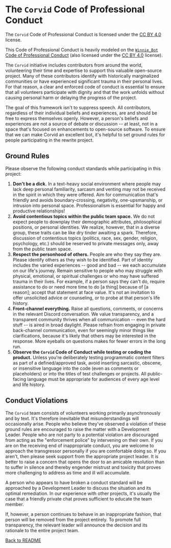 # The `Corvid` Code of Professional Conduct

The `Corvid` Code of Professional Conduct is licensed under the [CC BY 4.0](https://creativecommons.org/licenses/by/4.0/) license.

This Code of Professional Conduct is heavily modeled on the [`Winnie_Bot`](https://github.com/aigeroni/Winnie_Bot) [Code of Professional Conduct](https://github.com/aigeroni/Winnie_Bot/blob/main-2.0/CODE_OF_CONDUCT.md) (also licensed under the [CC BY 4.0](https://creativecommons.org/licenses/by/4.0/) license).

The `Corvid` initiative includes contributors from around the world, volunteering their time and expertise to support this valuable open-source project. Many of these contributors identify with historically marginalized communities or have experienced significant trauma in their personal lives. For that reason, a clear and enforced code of conduct is essential to ensure that all volunteers participate with dignity and that the work unfolds without causing personal harm or delaying the progress of the project.

The goal of this framework isn't to suppress speech. All contributors, regardless of their individual beliefs and experiences, are and should be free to express themselves openly. However, a person's beliefs and experiences are not a source of debate or discussion -- at least, not in a space that's focused on enhancements to open-source software. To ensure that we can make Corvid an excellent bot, it's helpful to set ground rules for people participating in the rewrite project.

## Ground Rules

Please observe the following conduct standards while participating in this project:

1. **Don't be a dick.** In a text-heavy social environment where people may lack deep personal familiarity, sarcasm and venting may not be received in the spirit in which they were offered. Aim for communication that's friendly and avoids boundary-crossing, negativity, one-upsmanship, or intrusion into personal space. Professionalism is essential for happy and productive relationships!
2. **Avoid contentious topics within the public team space.** We do not expect people to downplay their demographic attributes, philosophical positions, or personal identities. We realize, however, that in a diverse group, these traits can be like dry tinder awaiting a spark. Therefore, discussion of contentious topics (politics, race, sex, gender, religion, psychology, etc.) should be reserved to private messages only, away from the public team space.
3. **Respect the personhood of others.** People are who they say they are. Please identify others as they wish to be identified. Part of identity includes the varied experiences -- good and bad -- we each accumulate on our life's journey. Remain sensitive to people who may struggle with physical, emotional, or spiritual challenges or who may have suffered trauma in their lives. For example, if a person says they can't do, require assistance to do or need more time to do [a thing] because of [a reason]; accept that statement at face value. It's not an invitation to offer unsolicited advice or counseling, or to probe at that person's life history.
4. **Front-channel everything.** Raise all questions, comments, or concerns in the relevant Discord conversation. We value transparency, and a transparent community thrives when all communication -- even the hard stuff -- is aired in broad daylight. Please refrain from engaging in private back-channel communication, even for seemingly minor things like clarifications, because it's likely that others may be interested in the response. More eyeballs on questions makes for fewer errors in the long run.
5. **Observe the `Corvid` Code of Conduct while testing or coding the product.** Unless you're deliberately testing programmatic content filters as part of a defined/approved task, avoid inserting sarcastic, obscene, or insensitive language into the code (even as comments or placeholders) or into the titles of test challenges or projects. All public-facing language must be appropriate for audiences of every age level and life history.

## Conduct Violations

The `Corvid` team consists of volunteers working primarily asynchronously and by text. It's therefore inevitable that misunderstandings will occasionally arise. People who believe they've observed a violation of these ground rules are encouraged to raise the matter with a Development Leader. People who are not party to a potential violation are discouraged from acting as the "enforcement police" by intervening on their own. If you are on the receiving end of inappropriate conduct, you are welcome to approach the transgressor personally if you are comfortable doing so. If you aren't, then please seek support from the appropriate project leader. It is better to raise a concern that opens the door to an amicable resolution than to suffer in silence and thereby engender mistrust and toxicity that proves more challenging to address as time and ill will accumulate.

A person who appears to have broken a conduct standard will be approached by a Development Leader to discuss the situation and its optimal remediation. In our experience with other projects, it's usually the case that a friendly private chat proves sufficient to educate the team member.

If, however, a person continues to behave in an inappropriate fashion, that person will be removed from the project entirely. To promote full transparency, the relevant leader will announce the decision and its rationale to the entire project team.

[Back to README](./README.md)
